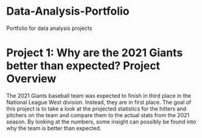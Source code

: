 # Data-Analysis-Portfolio
Portfolio for data analysis projects

# Project 1: Why are the 2021 Giants better than expected? Project Overview
The 2021 Giants baseball team was expected to finish in third place in the National League West division. Instead, they are in first place. The goal of this project is to take a look at the projected statistics for the hitters and pitchers on the team and compare them to the actual stats from the 2021 season. By looking at the numbers, some insight can possibly be found into why the team is better than expected.
